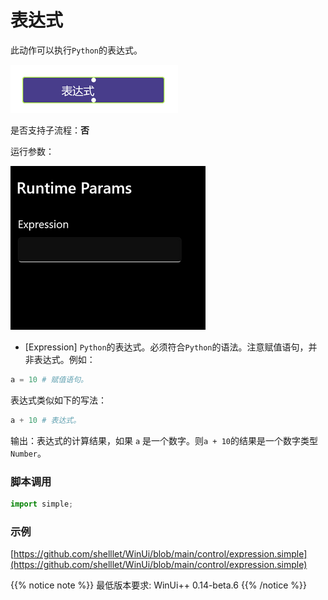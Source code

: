# 表达式 
此动作可以执行`Python`的表达式。

![action](./images/2022-12-03_130327.png 'size=90%')


是否支持子流程：**否**


运行参数：

![param](./images/2022-12-03_130400.png 'size=90%')

* [Expression] `Python`的表达式。必须符合`Python`的语法。注意赋值语句，并非表达式。例如：
```python
a = 10 # 赋值语句。
```
表达式类似如下的写法：
```python
a + 10 # 表达式。
```

输出：表达式的计算结果，如果 `a` 是一个数字。则`a + 10`的结果是一个数字类型`Number`。


### 脚本调用

```python
import simple;

```

### 示例

[https://github.com/shelllet/WinUi/blob/main/control/expression.simple](https://github.com/shelllet/WinUi/blob/main/control/expression.simple)


{{% notice note %}}
最低版本要求: WinUi++ 0.14-beta.6 
{{% /notice %}}
